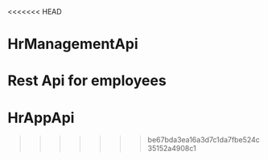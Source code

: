 <<<<<<< HEAD
# HrManagementApi
Rest Api for employees 
=======
# HrAppApi
>>>>>>> be67bda3ea16a3d7c1da7fbe524c35152a4908c1
